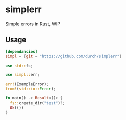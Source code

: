 # simplerr
Simple errors in Rust, WIP

## Usage 

```toml
[dependancies]
simpl = {git = "https://github.com/durch/simplerr"}
```

```rust
use std::fs;

use simpl::err;

err!(ExampleError);
from!(std::io::Error);

fn main() -> Result<()> {
  fs::create_dir("test")?;
  Ok(())
}

```
